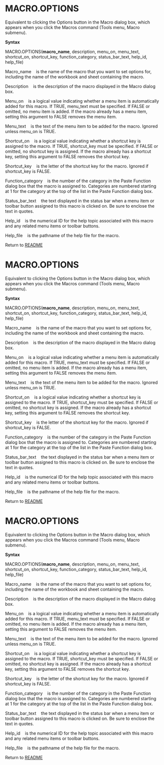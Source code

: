 # MACRO.OPTIONS

Equivalent to clicking the Options button in the Macro dialog box, which
appears when you click the Macros command (Tools menu, Macro submenu).

**Syntax**

MACRO.OPTIONS(**macro\_name**, description, menu\_on, menu\_text,
shortcut\_on, shortcut\_key, function\_category, status\_bar\_text,
help\_id, help\_file)

Macro\_name&nbsp;&nbsp;&nbsp;&nbsp;is the name of the macro that you
want to set options for, including the name of the workbook and sheet
containing the macro.

Description&nbsp;&nbsp;&nbsp;&nbsp;is the description of the macro
displayed in the Macro dialog box.

Menu\_on&nbsp;&nbsp;&nbsp;&nbsp;is a logical value indicating whether a
menu item is automatically added for this macro. If TRUE, menu\_text
must be specified. If FALSE or omitted, no menu item is added. If the
macro already has a menu item, setting this argument to FALSE removes
the menu item.

Menu\_text&nbsp;&nbsp;&nbsp;&nbsp;is the text of the menu item to be
added for the macro. Ignored unless menu\_on is TRUE.

Shortcut\_on&nbsp;&nbsp;&nbsp;&nbsp;is a logical value indicating
whether a shortcut key is assigned to the macro. If TRUE, shortcut\_key
must be specified. If FALSE or omitted, no shortcut key is assigned. If
the macro already has a shortcut key, setting this argument to FALSE
removes the shortcut key.

Shortcut\_key&nbsp;&nbsp;&nbsp;&nbsp;is the letter of the shortcut key
for the macro. Ignored if shortcut\_key is FALSE.

Function\_category&nbsp;&nbsp;&nbsp;&nbsp;is the number of the category
in the Paste Function dialog box that the macro is assigned to.
Categories are numbered starting at 1 for the category at the top of the
list in the Paste Function dialog box.

Status\_bar\_text&nbsp;&nbsp;&nbsp;&nbsp;the text displayed in the
status bar when a menu item or toolbar button assigned to this macro is
clicked on. Be sure to enclose the text in quotes.

Help\_id&nbsp;&nbsp;&nbsp;&nbsp;is the numerical ID for the help topic
associated with this macro and any related menu items or toolbar
buttons.

Help\_file&nbsp;&nbsp;&nbsp;&nbsp;is the pathname of the help file for
the macro.



Return to [README](README.md#M)

# MACRO.OPTIONS

Equivalent to clicking the Options button in the Macro dialog box, which
appears when you click the Macros command (Tools menu, Macro submenu).

**Syntax**

MACRO.OPTIONS(**macro\_name**, description, menu\_on, menu\_text,
shortcut\_on, shortcut\_key, function\_category, status\_bar\_text,
help\_id, help\_file)

Macro\_name&nbsp;&nbsp;&nbsp;&nbsp;is the name of the macro that you
want to set options for, including the name of the workbook and sheet
containing the macro.

Description&nbsp;&nbsp;&nbsp;&nbsp;is the description of the macro
displayed in the Macro dialog box.

Menu\_on&nbsp;&nbsp;&nbsp;&nbsp;is a logical value indicating whether a
menu item is automatically added for this macro. If TRUE, menu\_text
must be specified. If FALSE or omitted, no menu item is added. If the
macro already has a menu item, setting this argument to FALSE removes
the menu item.

Menu\_text&nbsp;&nbsp;&nbsp;&nbsp;is the text of the menu item to be
added for the macro. Ignored unless menu\_on is TRUE.

Shortcut\_on&nbsp;&nbsp;&nbsp;&nbsp;is a logical value indicating
whether a shortcut key is assigned to the macro. If TRUE, shortcut\_key
must be specified. If FALSE or omitted, no shortcut key is assigned. If
the macro already has a shortcut key, setting this argument to FALSE
removes the shortcut key.

Shortcut\_key&nbsp;&nbsp;&nbsp;&nbsp;is the letter of the shortcut key
for the macro. Ignored if shortcut\_key is FALSE.

Function\_category&nbsp;&nbsp;&nbsp;&nbsp;is the number of the category
in the Paste Function dialog box that the macro is assigned to.
Categories are numbered starting at 1 for the category at the top of the
list in the Paste Function dialog box.

Status\_bar\_text&nbsp;&nbsp;&nbsp;&nbsp;the text displayed in the
status bar when a menu item or toolbar button assigned to this macro is
clicked on. Be sure to enclose the text in quotes.

Help\_id&nbsp;&nbsp;&nbsp;&nbsp;is the numerical ID for the help topic
associated with this macro and any related menu items or toolbar
buttons.

Help\_file&nbsp;&nbsp;&nbsp;&nbsp;is the pathname of the help file for
the macro.



Return to [README](README.md#M)

# MACRO.OPTIONS

Equivalent to clicking the Options button in the Macro dialog box, which
appears when you click the Macros command (Tools menu, Macro submenu).

**Syntax**

MACRO.OPTIONS(**macro\_name**, description, menu\_on, menu\_text,
shortcut\_on, shortcut\_key, function\_category, status\_bar\_text,
help\_id, help\_file)

Macro\_name&nbsp;&nbsp;&nbsp;&nbsp;is the name of the macro that you
want to set options for, including the name of the workbook and sheet
containing the macro.

Description&nbsp;&nbsp;&nbsp;&nbsp;is the description of the macro
displayed in the Macro dialog box.

Menu\_on&nbsp;&nbsp;&nbsp;&nbsp;is a logical value indicating whether a
menu item is automatically added for this macro. If TRUE, menu\_text
must be specified. If FALSE or omitted, no menu item is added. If the
macro already has a menu item, setting this argument to FALSE removes
the menu item.

Menu\_text&nbsp;&nbsp;&nbsp;&nbsp;is the text of the menu item to be
added for the macro. Ignored unless menu\_on is TRUE.

Shortcut\_on&nbsp;&nbsp;&nbsp;&nbsp;is a logical value indicating
whether a shortcut key is assigned to the macro. If TRUE, shortcut\_key
must be specified. If FALSE or omitted, no shortcut key is assigned. If
the macro already has a shortcut key, setting this argument to FALSE
removes the shortcut key.

Shortcut\_key&nbsp;&nbsp;&nbsp;&nbsp;is the letter of the shortcut key
for the macro. Ignored if shortcut\_key is FALSE.

Function\_category&nbsp;&nbsp;&nbsp;&nbsp;is the number of the category
in the Paste Function dialog box that the macro is assigned to.
Categories are numbered starting at 1 for the category at the top of the
list in the Paste Function dialog box.

Status\_bar\_text&nbsp;&nbsp;&nbsp;&nbsp;the text displayed in the
status bar when a menu item or toolbar button assigned to this macro is
clicked on. Be sure to enclose the text in quotes.

Help\_id&nbsp;&nbsp;&nbsp;&nbsp;is the numerical ID for the help topic
associated with this macro and any related menu items or toolbar
buttons.

Help\_file&nbsp;&nbsp;&nbsp;&nbsp;is the pathname of the help file for
the macro.



Return to [README](README.md#M)

